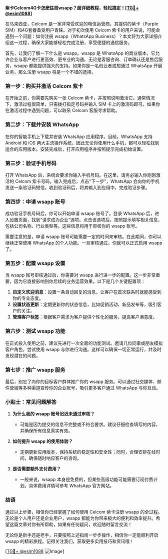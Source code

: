 **紫卡Celcom4G卡怎麽註冊wsapp？超详细教程，轻松搞定！[[TG💪+ @esim1088](https://t.me/s/esim1088)]**

在马来西亚，Celcom 是一家非常受欢迎的电信运营商，其提供的紫卡（Purple SIM）和4G套餐备受用户青睐。对于初次使用 Celcom 紫卡的用户来说，可能会遇到一个问题：如何注册 wsapp（WhatsApp Business）？本文将为大家详细介绍这一过程，确保大家能够轻松完成注册，享受便捷的通信服务。

首先，让我们了解一下什么是 wsapp。wsapp 是 WhatsApp 的商业版本，它允许企业与客户进行更高效、更专业的沟通。无论是客服咨询、订单确认还是售后服务，wsapp 都能提供强大的支持。如果你是一名创业者或想通过 WhatsApp 开展业务，那么注册 wsapp 将是一个不错的选择。

### **第一步：购买并激活 Celcom 紫卡**

在开始之前，你需要先购买一张 Celcom 紫卡，并按照说明激活它。通常情况下，激活过程很简单，只需拨打指定号码并输入 SIM 卡上的激活码即可。如果你在激活过程中遇到问题，可以联系 Celcom 客服寻求帮助。

### **第二步：下载并安装 WhatsApp**

在你的智能手机上下载并安装 WhatsApp 应用程序。目前，WhatsApp 支持 Android 和 iOS 两大主流操作系统，因此无论你使用什么手机，都可以轻松找到适合的应用版本。安装完成后，打开应用程序并按照提示完成初始设置。

### **第三步：验证手机号码**

打开 WhatsApp 后，系统会要求你输入手机号码。在这里，请务必输入你刚刚激活的 Celcom 紫卡号码。输入完成后，点击“下一步”，WhatsApp 会向你的手机发送一条验证码短信。收到验证码后，将其输入到应用中，完成验证步骤。

### **第四步：申请 wsapp 账号**

成功验证手机号码后，你可以开始申请 wsapp 账号了。登录 WhatsApp 后，进入设置页面，找到“请求成为企业”选项。点击该选项后，按照提示填写相关信息，包括公司名称、行业类型等。这些信息将用于审核你的 wsapp 账号。

需要注意的是，申请 wsapp 账号可能需要一定的时间来审核。在此期间，你可以继续正常使用 WhatsApp 的个人功能。一旦审核通过，你就可以正式启用 wsapp 了。

### **第五步：配置 wsapp 设置**

当 wsapp 账号审核通过后，你需要对 wsapp 进行进一步的配置。这一步非常重要，因为它直接影响到你后续的业务运营效果。以下是几个关键配置项：

1. **自定义欢迎消息**：设置一条自动回复的消息，让客户在首次联系时就能感受到你的专业态度。
2. **设置状态更新**：定期更新你的状态信息，比如促销活动、新品发布等，吸引客户的关注。
3. **管理客户标签**：根据客户需求为客户提供个性化的服务，提高客户满意度。

### **第六步：测试 wsapp 功能**

在正式投入使用之前，建议先进行一次全面的功能测试。邀请几位同事或朋友模拟客户角色，尝试使用 wsapp 与你进行沟通。这样可以确保一切正常运行，并及时发现潜在的问题。

### **第七步：推广 wsapp 服务**

最后，别忘了向你的目标客户群体推广你的 wsapp 服务。可以通过社交媒体、邮件营销等多种渠道宣传你的企业账号，吸引更多客户通过 WhatsApp 与你互动。

### **小贴士：常见问题解答**

1. **为什么我的 wsapp 账号迟迟未通过审核？**
   - 可能是因为提交的信息不完整或不符合要求。建议仔细检查填写的内容，并确保所有信息真实有效。

2. **如何提升 wsapp 的使用体验？**
   - 定期更新应用版本，保持系统的稳定性和安全性；同时，合理安排在线时间，确保随时响应客户的咨询。

3. **是否需要额外支付费用？**
   - 一般来说，wsapp 本身是免费的，但某些高级功能可能需要订阅付费计划。具体费用详情可参考 WhatsApp 官方网站。

### **结语**

通过以上步骤，相信你已经掌握了如何使用 Celcom 紫卡注册 wsapp 的全过程。无论是个人用户还是企业用户，wsapp 都能为你带来极大的便利和效率提升。希望这篇文章对你有所帮助，如果有任何疑问，欢迎随时留言交流！

无论你是新手还是老手，只要按照上述指南一步步操作，相信你一定能顺利开启 wsapp 的精彩旅程。记得关注我们，获取更多实用技巧和资讯哦！

[[TG💪+ @esim1088](https://t.me/s/esim1088) ![Image](https://i.postimg.cc/4NQfJmqS/Snipaste-2025-05-13-00-14-12.png)]